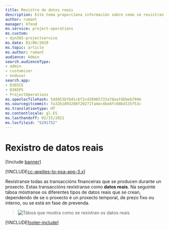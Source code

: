 ```yaml
---
title: Rexistro de datos reais
description: Este tema proporciona información sobre como se rexistran os datos reais.
author: rumant
manager: kfend
ms.service: project-operations
ms.custom:
- dyn365-projectservice
ms.date: 03/06/2019
ms.topic: article
ms.author: rumant
audience: Admin
search.audienceType:
- admin
- customizer
- enduser
search.app:
- D365CE
- D365PS
- ProjectOperations
ms.openlocfilehash: 5dd853bfb41c6f2cd20965733a78eafdbbeb794b
ms.sourcegitcommit: fa32b1893286f20271fa4ec4be8fc68bd135f53c
ms.translationtype: HT
ms.contentlocale: gl-ES
ms.lasthandoff: 02/15/2021
ms.locfileid: "5291752"
---
```

# <a name="recording-actuals"></a>Rexistro de datos reais 

[!include [banner](../includes/psa-now-project-operations.md)]

[!INCLUDE[cc-applies-to-psa-app-3.x](../includes/cc-applies-to-psa-app-3x.md)]

Rexístranse todas as transaccións financeiras que se producen durante un proxecto. Estas transaccións rexístranse como **datos reais**. Na seguinte táboa móstranse os diferentes tipos de datos reais que se crean, dependendo de se o proxecto é un proxecto temporal, de prezo fixo ou interno, ou se está en fase de prevenda.

> ![Táboa que mostra como se rexistran os datos reais](media/advanced-table2.png)


[!INCLUDE[footer-include](../includes/footer-banner.md)]